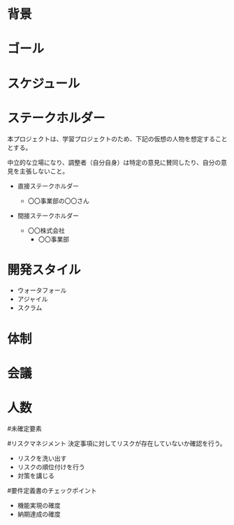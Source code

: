 # 背景

# ゴール

# スケジュール

# ステークホルダー
本プロジェクトは、学習プロジェクトのため、下記の仮想の人物を想定することとする。

中立的な立場になり、調整者（自分自身）は特定の意見に賛同したり、自分の意見を主張しないこと。

- 直接ステークホルダー
    - 〇〇事業部の〇〇さん

- 間接ステークホルダー
    - 〇〇株式会社
        - 〇〇事業部

# 開発スタイル
- ウォータフォール
- アジャイル
- スクラム

# 体制

# 会議

# 人数

#未確定要素

#リスクマネジメント
決定事項に対してリスクが存在していないか確認を行う。

- リスクを洗い出す
- リスクの順位付けを行う
- 対策を講じる


#要件定義書のチェックポイント
- 機能実現の確度
- 納期達成の確度
